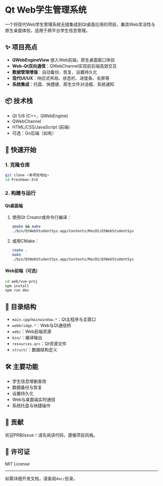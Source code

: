 # Qt Web学生管理系统

一个将现代Web学生管理系统无缝集成到Qt桌面应用的项目，兼具Web灵活性与原生桌面体验，适用于跨平台学生信息管理。

## ✨ 项目亮点
- **QWebEngineView** 嵌入Web前端，原生桌面窗口体验
- **Web-Qt双向通信**：QWebChannel实现前后端高效交互
- **数据管理增强**：自动备份、恢复、设置持久化
- **现代UI/UX**：响应式布局、状态栏、进度条、全屏等
- **系统集成**：托盘、快捷键、原生文件对话框、系统通知

## 📦 技术栈
- Qt 5/6 (C++，QWebEngine)
- QWebChannel
- HTML/CSS/JavaScript (前端)
- 可选：Go后端（如有）

## 🚀 快速开始
### 1. 克隆仓库
```bash
git clone <本项目地址>
cd Freshman-3rd
```
### 2. 构建与运行
#### Qt桌面端
1. 使用Qt Creator或命令行编译：
   ```bash
   qmake && make
   ./bin/QtWebStudentSys.app/Contents/MacOS/QtWebStudentSys
   ```
2. 或用CMake：
   ```bash
   cmake .
   make
   ./bin/QtWebStudentSys.app/Contents/MacOS/QtWebStudentSys
   ```
#### Web前端（可选）
```bash
cd web/vue-proj
npm install
npm run dev
```

## 📁 目录结构
- `main.cpp`/`mainwindow.*`：Qt主程序与主窗口
- `webbridge.*`：Web与Qt通信桥
- `web/`：Web前端资源
- `bin/`：编译输出
- `resources.qrc`：Qt资源文件
- `struct/`：数据结构定义

## 🛠️ 主要功能
- 学生信息增删查改
- 数据备份与恢复
- 设置持久化
- Web与桌面端实时通信
- 系统托盘与快捷操作

## 🤝 贡献
欢迎PR和Issue！请先阅读代码，遵循项目风格。

## 📄 许可证
MIT License

---
如需详细开发文档，请查阅`doc/`目录。
